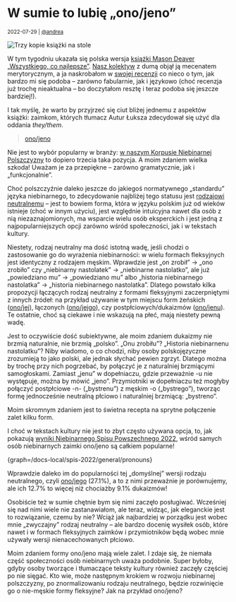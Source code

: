 # W sumie to lubię „ono/jeno”

<small>2022-07-29 | [@andrea](/@andrea)</small>

![Trzy kopie książki na stole](/img-local/blog/deaver-kopie.jpg)

W tym tygodniu ukazała się polska wersja [książki Mason Deaver „Wszystkiego, co najlepsze”](https://weneedya.pl/produkt/wszystkiego-co-najlepsze/).
[Nasz kolektyw](/kolektyw-rjn) z dumą objął ją mecenatem merytorycznym,
a ja naskrobałom w [swojej recenzji](/blog/mason-deaver-wszystkiego-co-najlepsze) co nieco o tym,
jak bardzo mi się podoba – zarówno fabularnie, jak i językowo
(choć recenzja już trochę nieaktualna – bo doczytałom resztę i teraz podoba się jeszcze bardziej!).

I tak myślę, że warto by przyjrzeć się ciut bliżej jednemu z aspektów książki: zaimkom, których tłumacz Autur Łuksza
zdecydował się użyć dla oddania _they/them_.

> [ono/jeno](/ono/jeno)

Nie jest to wybór popularny w branży: [w naszym Korpusie Niebinarnej Polszczyzny](/korpus) to dopiero trzecia taka pozycja.
A moim zdaniem wielka szkoda! Uważam je za przepiękne – zarówno gramatycznie, jak i „funkcjonalnie”.

Choć polszczyźnie daleko jeszcze do jakiegoś normatywnego „standardu” języka niebinarnego,
to zdecydowanie najbliżej tego statusu jest [rodzajowi neutralnemu](/rodzaj-neutralny) –
jest to bowiem forma, która w języku polskim już od wieków istnieje (choć w innym użyciu),
jest względnie intuicyjna nawet dla osób z nią niezaznajomionych,
ma wsparcie wielu osób eksperckich i jest jedną z najpopularniejszych opcji
zarówno wśród społeczności, jak i w tekstach kultury.

Niestety, rodzaj neutralny ma dość istotną wadę, jeśli chodzi o zastosowanie go do wyrażenia niebinarności:
w wielu formach fleksyjnych jest identyczny z rodzajem męskim.
Wprawdzie jest „on zrobił” → „ono zrobiło” czy „niebinarny nastolatek” → „niebinarne nastolatko”,
ale już „powiedziano mu” → „powiedziano mu” albo „historia niebinarnego nastolatka” → „historia niebinarnego nastolatka”.
Dlatego powstało kilka propozycji łączących rodzaj neutralny z formami fleksyjnymi zaczerpniętymi z innych źródeł:
na przykład używanie w tym miejscu form żeńskich ([ono/jej](/ono/jej)), łączonych ([ono/jejgo](/ono/jejgo)),
czy postpłciowych/dukaizmów ([ono/jenu](/ono/jenu)). Te ostatnie, choć są ciekawe i nie wskazują na płeć,
mają niestety pewną wadę.

Jest to oczywiście dość subiektywne, ale moim zdaniem
dukaizmy nie brzmią naturalnie, nie brzmią „polsko”. „Onu zrobiłu”? „Historia niebinarnenu nastolatku”?
Niby wiadomo, o co chodzi, niby osoby polskojęzyczne zrozumieją to jako polski, ale jednak słychać pewien zgrzyt.
Dlatego można by trochę przy nich pogrzebać, by połączyć je z naturalniej brzmiącymi samogłoskami.
Zamiast „jenu” w dopełniaczu, gdzie przeważnie -u nie występuje, można by mówić „jeno”.
Przymiotniki w dopełniaczu też mogłyby połączyć postpłciowe -n- („bystrenu”) z męskim -o („bystrego”),
tworząc formę jednocześnie neutralną płciowo i naturalniej brzmiącą: „bystreno”.

Moim skromnym zdaniem jest to świetna recepta na sprytne połączenie zalet kilku form.

I choć w tekstach kultury nie jest to zbyt często używana opcja,
to, jak pokazują [wyniki Niebinarnego Spisu Powszechnego 2022](/blog/spis-2022),
wśród samych osób niebinarnych zaimki ono/jeno są całkiem popularne!

<div class="wide-escape border">

{graph=/docs-local/spis-2022/general/pronouns}

</div>

Wprawdzie daleko im do popularności tej „domyślnej” wersji rodzaju neutralnego, czyli [ono/jego](/ono) (27.1%),
a to z nimi przeważnie je porównujemy, ale ich 12.7% to więcej niż chociażby 9.1% dukaizmów!

Osobiście też w sumie chętnie bym się nimi zaczęło posługiwać.
Wcześniej się nad nimi wiele nie zastanawiałom, ale teraz,
widząc, jak eleganckie jest to rozwiązanie, czemu by nie?
Wciąż jak najbardziej w porządku jest wobec mnie „zwyczajny” rodzaj neutralny –
ale bardzo docenię wysiłek osób, które nawet i w formach fleksyjnych zaimków i przymiotników
będą wobec mnie używały wersji nienacechowanych płciowo.

Moim zdaniem formy ono/jeno mają wiele zalet.
I zdaje się, że niemała część społeczności osób niebinarnych uważa podobnie.
Super byłoby, gdyby osoby tworzące i tłumaczące teksty kultury również zaczęły częściej po nie sięgać.
Kto wie, może następnym krokiem w rozwoju niebinarnej polszczyzny, po znormalizowaniu rodzaju neutralnego,
będzie rozwinięcie go o nie-męskie formy fleksyjne? Jak na przykład ono/jeno?

